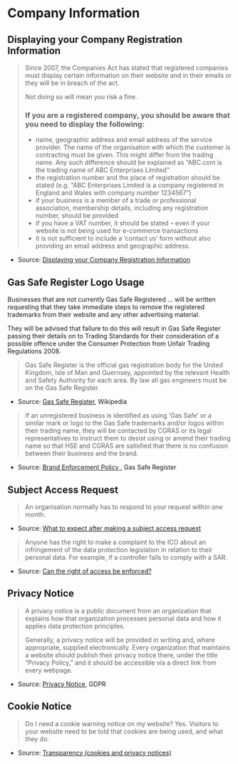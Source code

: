# Company Information

## Displaying your Company Registration Information

>Since 2007, the Companies Act has stated that registered companies must display certain information on their website and in their emails or they will be in breach of the act.
> 
> Not doing so will mean you risk a fine.
> 
> ### If you are a registered company, you should be aware that you need to display the following:
> 
> * name, geographic address and email address of the service provider. The name of the organisation with which the customer is contracting must be given. This might differ from the trading name. Any such difference should be explained as “ABC.com is the trading name of ABC Enterprises Limited”
> * the registration number and the place of registration should be stated (e.g. “ABC Enterprises Limited is a company registered in England and Wales with company number 1234567”)
> * if your business is a member of a trade or professional association, membership details, including any registration number, should be provided
> * if you have a VAT number, it should be stated – even if your website is not being used for e-commerce transactions
> * it is not sufficient to include a ‘contact us’ form without also providing an email address and geographic address.

* Source: [Displaying your Company Registration Information](https://www.practiceweb.co.uk/knowledge/displaying-company-registration-information/)

## Gas Safe Register Logo Usage

Businesses that are not currently Gas Safe Registered ... will be written requesting that they take immediate steps to remove the registered trademarks from their website and any other advertising material.

They will be advised that failure to do this will result in Gas Safe Register passing their details on to Trading Standards for their consideration of a possible offence under the Consumer Protection from Unfair Trading Regulations 2008.

> Gas Safe Register is the official gas registration body for the United Kingdom, Isle of Man and Guernsey, appointed by the relevant Health and Safety Authority for each area. By law all gas engineers must be on the Gas Safe Register.

* Source: [Gas Safe Register](https://en.wikipedia.org/wiki/Gas_Safe_Register), Wikipedia

> If an unregistered business is identified as using ‘Gas Safe’ or a similar mark or logo to the
  Gas Safe trademarks and/or logos within their trading name, they will be contacted by CGRAS
  or its legal representatives to instruct them to desist using or amend their trading name so that
  HSE and CGRAS are satisfied that there is no confusion between their business and the
  brand. 

* Source: [Brand Enforcement Policy ](https://www.gassaferegister.co.uk/media/2472/p001_bep001-brand-enforcement-policy-v50.pdf), Gas Safe Register

## Subject Access Request

> An organisation normally has to respond to your request within one month.

* Source: [What to expect after making a subject access request](https://ico.org.uk/your-data-matters/your-right-to-get-copies-of-your-data/what-to-expect-after-making-a-subject-access-request/)

> Anyone has the right to make a complaint to the ICO about an infringement of the data protection legislation in relation to their personal data. For example, if a controller fails to comply with a SAR.

* Source: [Can the right of access be enforced?](https://ico.org.uk/for-organisations/guide-to-data-protection/guide-to-the-general-data-protection-regulation-gdpr/right-of-access/can-the-right-of-access-be-enforced/)

## Privacy Notice

> A privacy notice is a public document from an organization that explains how that organization processes personal data and how it applies data protection principles.
>
> Generally, a privacy notice will be provided in writing and, where appropriate, supplied electronically. Every organization that maintains a website should publish their privacy notice there, under the title “Privacy Policy,” and it should be accessible via a direct link from every webpage.

* Source: [Privacy Notice](https://gdpr.eu/privacy-notice/), GDPR

## Cookie Notice

> Do I need a cookie warning notice on my website?
> Yes. Visitors to your website need to be told that cookies are being used, and what they do.

* Source: [Transparency (cookies and privacy notices)](https://ico.org.uk/for-organisations/sme-web-hub/frequently-asked-questions/transparency-cookies-and-privacy-notices/) 
